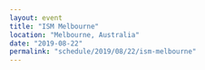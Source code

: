 ```yaml
---
layout: event
title: "ISM Melbourne"
location: "Melbourne, Australia"
date: "2019-08-22"
permalink: "schedule/2019/08/22/ism-melbourne"
---
```

